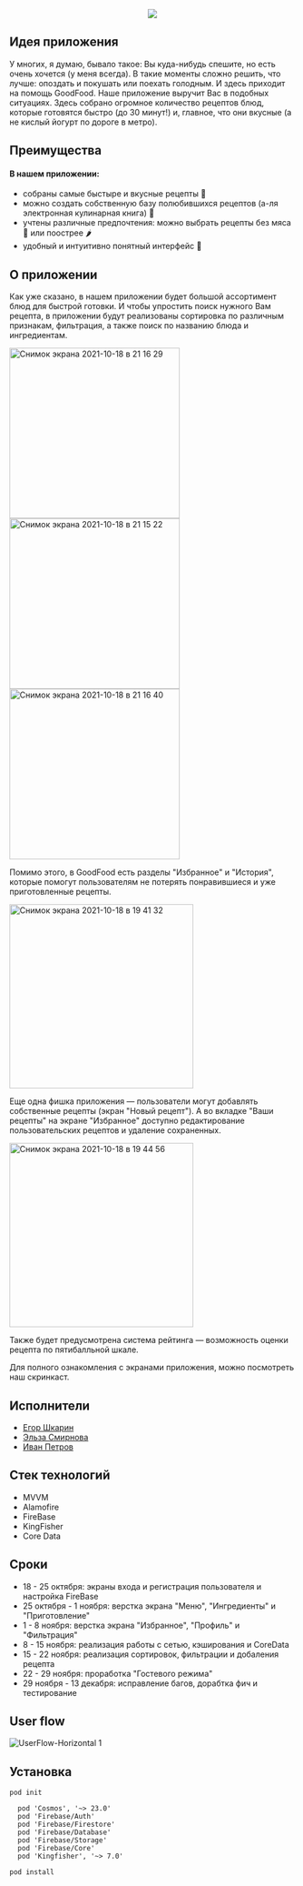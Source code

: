 <p align="center">
  <img src="https://user-images.githubusercontent.com/58490727/137770933-8306fbfa-2142-40b0-a6be-2bb212fb61f9.png">
</p>

## Идея приложения 
У многих, я думаю, бывало такое: Вы куда-нибудь спешите, но есть очень хочется (у меня всегда). В такие моменты сложно решить, что лучше: опоздать и покушать или поехать голодным. И здесь приходит на помощь GoodFood. Наше приложение выручит Вас в подобных ситуациях. Здесь собрано огромное количество рецептов блюд, которые готовятся быстро (до 30 минут!) и, главное, что они вкусные (а не кислый йогурт по дороге в метро). 

## Преимущества 
#### В нашем приложении:
- собраны самые быстыре и вкусные рецепты &#127939;
- можно создать собственную базу полюбившихся рецептов (а-ля электронная кулинарная книга) &#128214;
- учтены различные предпочтения: можно выбрать рецепты без мяса &#128048; или поострее &#127798;
- удобный и интуитивно понятный интерфейс &#129305;
## О приложении
Как уже сказано, в нашем приложении будет большой ассортимент блюд для быстрой готовки. И чтобы упростить поиск нужного Вам рецепта, в приложении будут реализованы сортировка по различным признакам, фильтрация, а также поиск по названию блюда и ингредиентам.

<div>
    <img width="300" alt="Снимок экрана 2021-10-18 в 21 16 29" src="https://user-images.githubusercontent.com/58490727/137785104-730fb66e-d482-4e90-b02f-9c3fc8f16ce8.png">
    <img width="300" alt="Снимок экрана 2021-10-18 в 21 15 22" src="https://user-images.githubusercontent.com/58490727/137785030-4c8b8ab8-a85e-4fd4-b4b5-1526e66bc790.png">
  <img width="300" alt="Снимок экрана 2021-10-18 в 21 16 40" src="https://user-images.githubusercontent.com/58490727/137785122-e26ce6c6-648b-4054-a494-d7d79f1d5076.png">
</div>

Помимо этого, в GoodFood есть разделы "Избранное" и "История", которые помогут пользователям не потерять понравившиеся и уже приготовленные рецепты.

<img width="324" alt="Снимок экрана 2021-10-18 в 19 41 32" src="https://user-images.githubusercontent.com/58490727/137773357-05e4901d-41f7-4452-a14a-0a9ebfa2c80f.png">

Еще одна фишка приложения — пользователи могут добавлять собственные рецепты (экран "Новый рецепт"). А во вкладке "Ваши рецепты" на экране "Избранное" доступно редактирование пользовательских рецептов и удаление сохраненных.


  <img width="324" alt="Снимок экрана 2021-10-18 в 19 44 56" src="https://user-images.githubusercontent.com/58490727/137773641-0f502a14-dc28-4024-a907-31b14e914681.png">

Также будет предусмотрена система рейтинга — возможность оценки рецепта по пятибалльной шкале.

Для полного ознакомления с экранами приложения, можно посмотреть наш скринкаст. 



## Исполнители
- [Егор Шкарин](https://github.com/Grandschtien)
- [Эльза Смирнова](https://github.com/elzasmirn)
- [Иван Петров](https://github.com/fatevector)

## Стек технологий
- MVVM
- Alamofire
- FireBase
- KingFisher
- Core Data

## Сроки
- 18 - 25 октября: экраны входа и регистрация пользователя и настройка FireBase 
- 25 октября - 1 ноября: верстка экрана "Меню", "Ингредиенты" и "Приготовление"
- 1 - 8 ноября: верстка экрана "Избранное", "Профиль" и "Фильтрация"
- 8 - 15 ноября: реализация работы с сетью, кэширования и CoreData
- 15 - 22 ноября: реализация сортировок, фильтрации и добаления рецепта
- 22 - 29 ноября: проработка "Гостевого режима"
- 29 ноября - 13 декабря: исправление багов, дорабтка фич и тестирование 

## User flow

![UserFlow-Horizontal 1](https://user-images.githubusercontent.com/58490727/137774243-efca97a9-b589-41a2-82c6-160cfe0ad19e.png)

## Установка
```
pod init 
```
```
  pod 'Cosmos', '~> 23.0'
  pod 'Firebase/Auth'
  pod 'Firebase/Firestore'
  pod 'Firebase/Database'
  pod 'Firebase/Storage'
  pod 'Firebase/Core' 
  pod 'Kingfisher', '~> 7.0'
```

```
pod install
```
